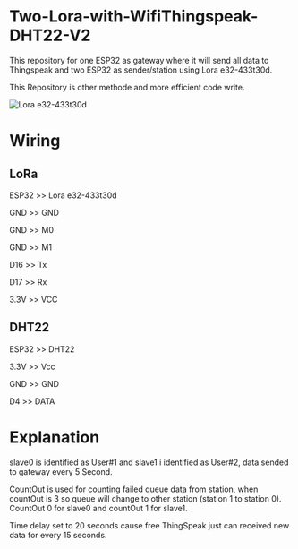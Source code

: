 # Two-Lora-with-WifiThingspeak-DHT22-V2
This repository for one ESP32 as gateway where it will send all data to Thingspeak and two ESP32 as sender/station using Lora e32-433t30d.

This Repository is other methode and more efficient code write.

![Lora e32-433t30d](https://www.ebyte.com/Uploadfiles/Picture/2021-5-25/20215251730359457.jpg)

# Wiring
## LoRa
ESP32 >>  Lora e32-433t30d

GND   >> GND

GND   >> M0

GND   >> M1

D16   >> Tx

D17   >> Rx

3.3V  >> VCC

## DHT22
ESP32 >> DHT22

3.3V >> Vcc

GND >> GND

D4 >> DATA

# Explanation
slave0 is identified as User#1 and slave1 i identified as User#2, data sended to gateway every 5 Second.

CountOut is used for counting failed queue data from station, when countOut is 3 so queue will change to other station (station 1 to station 0). CountOut 0 for slave0 and countOut 1 for slave1.

Time delay set to 20 seconds cause free ThingSpeak just can received new data for every 15 seconds.
